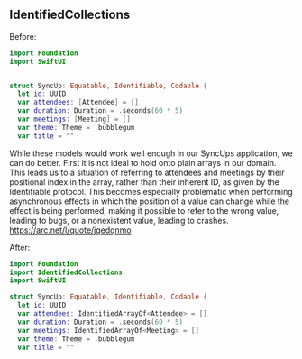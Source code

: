 ## IdentifiedCollections
Before:

```swift
import Foundation
import SwiftUI


struct SyncUp: Equatable, Identifiable, Codable {
  let id: UUID
  var attendees: [Attendee] = []
  var duration: Duration = .seconds(60 * 5)
  var meetings: [Meeting] = []
  var theme: Theme = .bubblegum
  var title = ""

```

While these models would work well enough in our SyncUps application, we can do better. First it is not ideal to hold onto plain arrays in our domain. This leads us to a situation of referring to attendees and meetings by their positional index in the array, rather than their inherent ID, as given by the Identifiable protocol. This becomes especially problematic when performing asynchronous effects in which the position of a value can change while the effect is being performed, making it possible to refer to the wrong value, leading to bugs, or a nonexistent value, leading to crashes.
https://arc.net/l/quote/jqedqnmo

After:

```swift
import Foundation
import IdentifiedCollections
import SwiftUI

struct SyncUp: Equatable, Identifiable, Codable {
  let id: UUID
  var attendees: IdentifiedArrayOf<Attendee> = []
  var duration: Duration = .seconds(60 * 5)
  var meetings: IdentifiedArrayOf<Meeting> = []
  var theme: Theme = .bubblegum
  var title = ""
```
